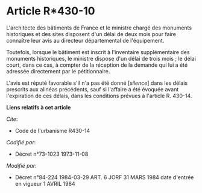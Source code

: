 # Article R*430-10

L'architecte des bâtiments de France et le ministre chargé des monuments historiques et des sites disposent d'un délai de
deux mois pour faire connaître leur avis au directeur départemental de l'équipement.

Toutefois, lorsque le bâtiment est inscrit à l'inventaire supplémentaire des monuments historiques, le ministre dispose d'un
délai de trois mois ; le délai court, dans ce cas, à compter de la réception de la demande qui lui a été adressée directement
par le pétitionnaire.

L'avis est réputé favorable s'il n'a pas été donné [*silence*] dans les délais prescrits aux alinéas précédents, sauf si
l'affaire a été évoquée avant l'expiration de ces délais, dans les conditions prévues à l'article R. 430-14.

**Liens relatifs à cet article**

_Cite_:

  - Code de l'urbanisme R430-14

_Codifié par_:

  - Décret n°73-1023 1973-11-08

_Modifié par_:

  - Décret n°84-224 1984-03-29 ART. 6 JORF 31 MARS 1984 date d'entrée en vigueur 1 AVRIL 1984
